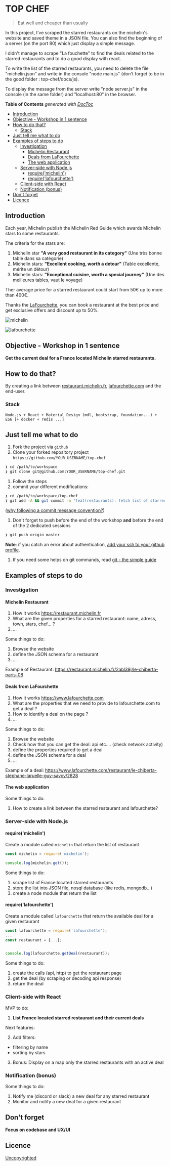 # TOP CHEF

> Eat well and cheaper than usually

In this project, I've scraped the starred restaurants on the michelin's website and saved theme in a JSON file.
You can also find the beginning of a server (on the port 80) which just display a simple message.

I didn't manage to scrape "La fouchette" to find the deals related to the starred restaurants and to do a good display with react.

To write the list of the starred restaurants, you need to delete the file "michelin.json" and write in the console "node main.js" (don't forget to be in the good folder : top-chef/docs/js).

To display the message from the server write "node server.js" in the console (in the same folder) and "localhost:80" in the browser.


<!-- START doctoc generated TOC please keep comment here to allow auto update -->
<!-- DON'T EDIT THIS SECTION, INSTEAD RE-RUN doctoc TO UPDATE -->
**Table of Contents**  *generated with [DocToc](https://github.com/thlorenz/doctoc)*

- [Introduction](#introduction)
- [Objective - Workshop in 1 sentence](#objective---workshop-in-1-sentence)
- [How to do that?](#how-to-do-that)
  - [Stack](#stack)
- [Just tell me what to do](#just-tell-me-what-to-do)
- [Examples of steps to do](#examples-of-steps-to-do)
  - [Investigation](#investigation)
    - [Michelin Restaurant](#michelin-restaurant)
    - [Deals from LaFourchette](#deals-from-lafourchette)
    - [The web application](#the-web-application)
  - [Server-side with Node.js](#server-side-with-nodejs)
    - [require('michelin')](#requiremichelin)
    - [require('lafourchette')](#requirelafourchette)
  - [Client-side with React](#client-side-with-react)
  - [Notification (bonus)](#notification-bonus)
- [Don't forget](#dont-forget)
- [Licence](#licence)

<!-- END doctoc generated TOC please keep comment here to allow auto update -->

## Introduction

Each year, Michelin publish the Michelin Red Guide which awards Michelin stars to some restaurants.

The criteria for the stars are:

1. Michelin star **"A very good restaurant in its category"** (Une très bonne table dans sa catégorie)
2. Michelin stars: **"Excellent cooking, worth a detour"** (Table excellente, mérite un détour)
3. Michelin stars: **"Exceptional cuisine, worth a special journey"** (Une des meilleures tables, vaut le voyage)

Ther average price for a starred restaurant could start from 50€ up to more than 400€.

Thanks the [LaFourchette](https://www.lafourchette.com), you can book a restaurant at the best price and get exclusive offers and discount up to 50%.

![michelin](./img/michelin.png)

![lafourchette](./img/lafourchette.png)

## Objective - Workshop in 1 sentence

**Get the current deal for a France located Michelin starred restaurants.**

## How to do that?

By creating a link between [restaurant.michelin.fr](https://restaurant.michelin.fr/), [lafourchette.com](https://www.lafourchette.com) and the end-user.

### Stack

```
Node.js + React + Material Design (mdl, bootstrap, foundation...) + ES6 [+ docker + redis ...]
```

## Just tell me what to do

1. Fork the project via `github`
1. Clone your forked repository project `https://github.com/YOUR_USERNAME/top-chef`

```sh
❯ cd /path/to/workspace
❯ git clone git@github.com:YOUR_USERNAME/top-chef.git
```


1. Follow the steps
1. commit your different modifications:

```sh
❯ cd /path/to/workspace/top-chef
❯ git add -A && git commit -m "feat(restaurants): fetch list of starred restautants"
```

([why following a commit message convention?](https://github.com/angular/angular.js/blob/master/DEVELOPERS.md#commits))

1. Don't forget to push before the end of the workshop **and** before the end of the 2 dedicated sessions

```sh
❯ git push origin master
```

**Note**: if you catch an error about authentication, [add your ssh to your github profile](https://help.github.com/articles/connecting-to-github-with-ssh/).

1. If you need some helps on git commands, read [git - the simple guide](http://rogerdudler.github.io/git-guide/)

## Examples of steps to do

### Investigation

#### Michelin Restaurant

1. How it works https://restaurant.michelin.fr
1. What are the given properties for a starred restaurant: name, adress, town, stars, chef... ?
1. ...

Some things to do:

1. Browse the website
1. define the JSON schema for a restaurant
1. ...

Example of Restaurant: https://restaurant.michelin.fr/2abl39j/le-chiberta-paris-08

#### Deals from LaFourchette

1. How it works https://www.lafourchette.com
1. What are the properties that we need to provide to lafourchette.com to get a deal ?
1. How to identify a deal on the page ?
1. ...

Some things to do:

1. Browse the website
1. Check how that you can get the deal: api etc.... (check network activity)
1. define the properties required to get a deal
1. define the JSON schema for a deal
1. ...

Example of a deal: https://www.lafourchette.com/restaurant/le-chiberta-stephane-laruelle-guy-savoy/2828

#### The web application

Some things to do:

1. How to create a link between the starred restaurant and lafourchette?

### Server-side with Node.js

#### require('michelin')

Create a module called `michelin` that return the list of restaurant

```js
const michelin = require('michelin');

console.log(michelin.get());
```

Some things to do:

1. scrape list of France located starred restaurants
1. store the list into JSON file, nosql database (like redis, mongodb...)
1. create a node module that return the list

#### require('lafourchette')

Create a module called `lafourchette` that return the available deal for a given restaurant

```js
const lafourchette = require('lafourchette');
...
const restaurant = {...};


console.log(lafourchette.getDeal(restaurant));
```

Some things to do:

1. create the calls (api, http) to get the restaurant page
1. get the deal (by scraping or decoding api response)
1. return the deal

### Client-side with React

MVP to do:

1. **List France located starred restaurant and their current deals**

Next features:

2. Add filters:
  * filtering by name
  * sorting by stars
3. Bonus: Display on a map only the starred restaurants with an active deal

### Notification (bonus)

Some things to do:

1. Notify me (discord or slack) a new deal for any starred restaurant
2. Monitor and notify a new deal for a given restaurant

## Don't forget

**Focus on codebase and UX/UI**

## Licence

[Uncopyrighted](http://zenhabits.net/uncopyright/)

